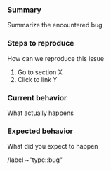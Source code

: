 ### Summary

Summarize the encountered bug

### Steps to reproduce

How can we reproduce this issue

1. Go to section X
2. Click to link Y

### Current behavior

What actually happens

### Expected behavior

What did you expect to happen

/label ~"type::bug"
